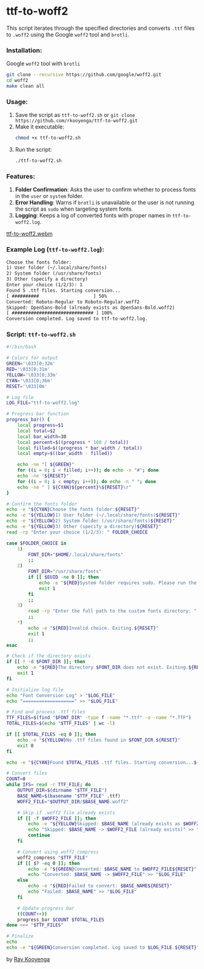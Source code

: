 # ttf-to-woff2


This script iterates through the specified directories and converts `.ttf` files to `.woff2` using the Google `woff2` tool and `brotli`.

### Installation: 

Google `woff2` tool with `brotli`
```sh
git clone --recursive https://github.com/google/woff2.git
cd woff2
make clean all
```

### Usage:
1. Save the script as `ttf-to-woff2.sh` or `git clone https://github.com/rkooyenga/ttf-to-woff2.git`
2. Make it executable:
   ```bash
   chmod +x ttf-to-woff2.sh
   ```
3. Run the script:
   ```bash
   ./ttf-to-woff2.sh
   ``` 

### Features:
1. **Folder Confirmation**: Asks the user to confirm whether to process fonts in the `user` or `system` folder.
2. **Error Handling**: Warns if `brotli` is unavailable or the user is not running the script as `sudo` when targeting system fonts.
3. **Logging**: Keeps a log of converted fonts with proper names in `ttf-to-woff2.log`.

[ttf-to-woff2.webm](https://github.com/user-attachments/assets/caf1f7d1-7a7a-41b0-aaf0-612815b79480)

### Example Log (`ttf-to-woff2.log`):
```txt
Choose the fonts folder:
1) User folder (~/.local/share/fonts)
2) System folder (/usr/share/fonts)
3) Other (specify a directory)
Enter your choice (1/2/3): 1
Found 5 .ttf files. Starting conversion...
[ ##########                    ] 50%
Converted: Roboto-Regular to Roboto-Regular.woff2
Skipped: OpenSans-Bold (already exists as OpenSans-Bold.woff2)
[ ############################## ] 100%
Conversion completed. Log saved to ttf-to-woff2.log.
```

### Script: `ttf-to-woff2.sh`

```bash
#!/bin/bash

# Colors for output
GREEN='\033[0;32m'
RED='\033[0;31m'
YELLOW='\033[0;33m'
CYAN='\033[0;36m'
RESET='\033[0m'

# Log file
LOG_FILE="ttf-to-woff2.log"

# Progress bar function
progress_bar() {
    local progress=$1
    local total=$2
    local bar_width=30
    local percent=$((progress * 100 / total))
    local filled=$((progress * bar_width / total))
    local empty=$((bar_width - filled))

    echo -ne "[ ${GREEN}"
    for ((i = 0; i < filled; i++)); do echo -n "#"; done
    echo -ne "${RESET}"
    for ((i = 0; i < empty; i++)); do echo -n " "; done
    echo -ne " ] ${CYAN}${percent}%${RESET}\r"
}

# Confirm the fonts folder
echo -e "${CYAN}Choose the fonts folder:${RESET}"
echo -e "${YELLOW}1) User folder (~/.local/share/fonts)${RESET}"
echo -e "${YELLOW}2) System folder (/usr/share/fonts)${RESET}"
echo -e "${YELLOW}3) Other (specify a directory)${RESET}"
read -rp "Enter your choice (1/2/3): " FOLDER_CHOICE

case $FOLDER_CHOICE in
    1)
        FONT_DIR="$HOME/.local/share/fonts"
        ;;
    2)
        FONT_DIR="/usr/share/fonts"
        if [[ $EUID -ne 0 ]]; then
            echo -e "${RED}System folder requires sudo. Please run the script as root.${RESET}"
            exit 1
        fi
        ;;
    3)
        read -rp "Enter the full path to the custom fonts directory: " FONT_DIR
        ;;
    *)
        echo -e "${RED}Invalid choice. Exiting.${RESET}"
        exit 1
        ;;
esac

# Check if the directory exists
if [[ ! -d $FONT_DIR ]]; then
    echo -e "${RED}The directory $FONT_DIR does not exist. Exiting.${RESET}"
    exit 1
fi

# Initialize log file
echo "Font Conversion Log" > "$LOG_FILE"
echo "===================" >> "$LOG_FILE"

# Find and process .ttf files
TTF_FILES=$(find "$FONT_DIR" -type f -name "*.ttf" -o -name "*.TTF")
TOTAL_FILES=$(echo "$TTF_FILES" | wc -l)

if [[ $TOTAL_FILES -eq 0 ]]; then
    echo -e "${YELLOW}No .ttf files found in $FONT_DIR.${RESET}"
    exit 0
fi

echo -e "${CYAN}Found $TOTAL_FILES .ttf files. Starting conversion...${RESET}"

# Convert files
COUNT=0
while IFS= read -r TTF_FILE; do
    OUTPUT_DIR=$(dirname "$TTF_FILE")
    BASE_NAME=$(basename "$TTF_FILE" .ttf)
    WOFF2_FILE="$OUTPUT_DIR/$BASE_NAME.woff2"

    # Skip if .woff2 file already exists
    if [[ -f $WOFF2_FILE ]]; then
        echo -e "${YELLOW}Skipped: $BASE_NAME (already exists as $WOFF2_FILE)${RESET}"
        echo "Skipped: $BASE_NAME -> $WOFF2_FILE (already exists)" >> "$LOG_FILE"
        continue
    fi

    # Convert using woff2_compress
    woff2_compress "$TTF_FILE"
    if [[ $? -eq 0 ]]; then
        echo -e "${GREEN}Converted: $BASE_NAME to $WOFF2_FILE${RESET}"
        echo "Converted: $BASE_NAME -> $WOFF2_FILE" >> "$LOG_FILE"
    else
        echo -e "${RED}Failed to convert: $BASE_NAME${RESET}"
        echo "Failed: $BASE_NAME" >> "$LOG_FILE"
    fi

    # Update progress bar
    ((COUNT++))
    progress_bar $COUNT $TOTAL_FILES
done <<< "$TTF_FILES"

# Finalize
echo
echo -e "${GREEN}Conversion completed. Log saved to $LOG_FILE.${RESET}"
```

by [Ray Kooyenga](https://raykooyenga.com)

